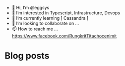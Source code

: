- 👋 Hi, I’m @eggsys
- 👀 I’m interested in Typescript, Infrastructure, Devops
- 🌱 I’m currently learning [ Cassandra ]
- 💞️ I’m looking to collaborate on ...
- 📫 How to reach me ...
https://www.facebook.com/RungkritTitachocenimit
<!---
eggsys/eggsys is a ✨ special ✨ repository because its `README.md` (this file) appears on your GitHub profile.
You can click the Preview link to take a look at your changes.
--->

# Blog posts
<!-- BLOG-POST-LIST:START -->
<!-- BLOG-POST-LIST:END -->
